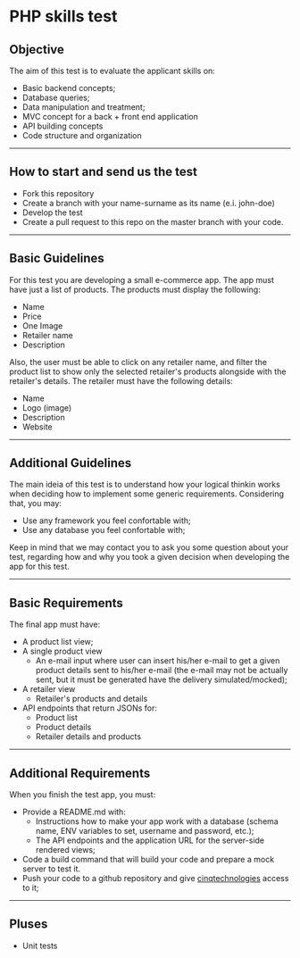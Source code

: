 # PHP skills test

## Objective
The aim of this test is to evaluate the applicant skills on:
- Basic backend concepts;
- Database queries;
- Data manipulation and treatment;
- MVC concept for a back + front end application
- API building concepts
- Code structure and organization

---

## How to start and send us the test
- Fork this repository
- Create a branch with your name-surname as its name (e.i. john-doe)
- Develop the test
- Create a pull request to this repo on the master branch with your code.

---

## Basic Guidelines
For this test you are developing a small e-commerce app. The app must have just a list of products. The products must display the following:

- Name
- Price
- One Image
- Retailer name
- Description

Also, the user must be able to click on any retailer name, and filter the product list to show only the selected retailer's products alongside with the retailer's details. The retailer must have the following details:
- Name
- Logo (image)
- Description
- Website

---

## Additional Guidelines

The main ideia of this test is to understand how your logical thinkin works when deciding how to implement some generic requirements. Considering that, you may:
- Use any framework you feel confortable with;
- Use any database you feel confortable with;

Keep in mind that we may contact you to ask you some question about your test, regarding how and why you took a given decision when developing the app for this test.

---

## Basic Requirements
The final app must have:
- A product list view;
- A single product view
  - An e-mail input where user can insert his/her e-mail to get a given product details sent to his/her e-mail (the e-mail may not be actually sent, but it must be generated have the delivery simulated/mocked);
- A retailer view
  - Retailer's products and details
- API endpoints that return JSONs for:
  - Product list
  - Product details
  - Retailer details and products

---

## Additional Requirements
When you finish the test app, you must:
- Provide a README.md with:
  - Instructions how to make your app work with a database (schema name, ENV variables to set, username and password, etc.);
  - The API endpoints and the application URL for the server-side rendered views;
- Code a build command that will build your code and prepare a mock server to test it.
- Push your code to a github repository and give [cinqtechnologies](https://github.com/cinqtechnologies/) access to it;

---

## Pluses
- Unit tests
